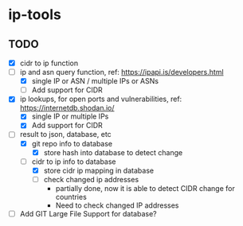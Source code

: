 # ip-tools

## TODO

- [x] cidr to ip function
- [ ] ip and asn query function, ref: https://ipapi.is/developers.html
  - [x] single IP or ASN / multiple IPs or ASNs
  - [ ] Add support for CIDR
- [x] ip lookups, for open ports and vulnerabilities, ref: https://internetdb.shodan.io/
  - [x] single IP or multiple IPs
  - [x] Add support for CIDR
- [ ] result to json, database, etc
  - [x] git repo info to database
    - [x] store hash into database to detect change
  - [ ] cidr to ip info to database
    - [x] store cidr ip mapping in database
    - [ ] check changed ip addresses
      - partially done, now it is able to detect CIDR change for countries
      - Need to check changed IP addresses
- [ ] Add GIT Large File Support for database?
